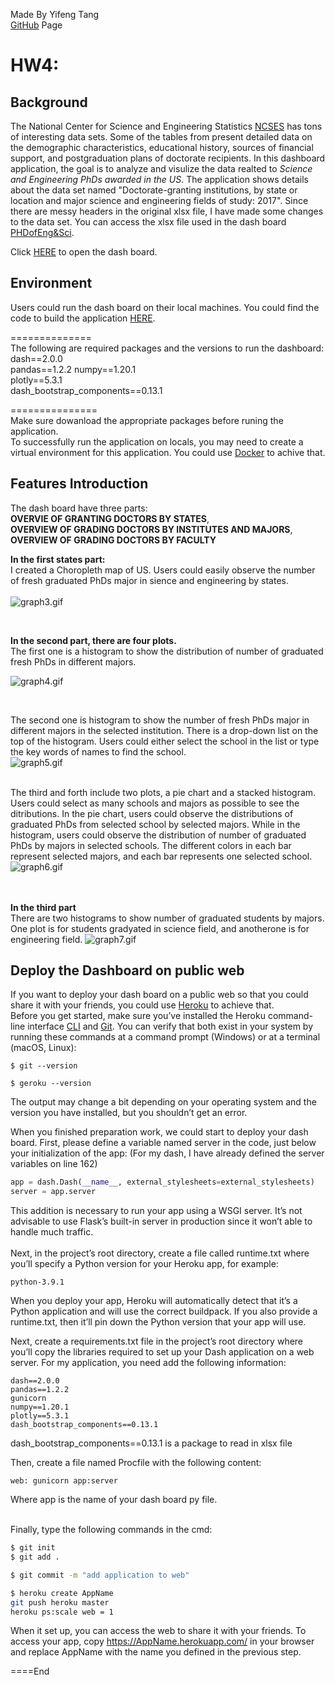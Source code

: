 Made By Yifeng Tang  
[GitHub](https://github.com/Yifeng-T/DashBoard) Page


# HW4: 
## Background
The National Center for Science and Engineering Statistics [NCSES](https://ncses.nsf.gov/pubs/nsf19301/data) has tons of interesting data sets. Some of the tables from present detailed data on the demographic characteristics, educational history, sources of financial support, and postgraduation plans of doctorate recipients. In this dashboard application, the goal is to analyze and visulize the data realted to *Science and Engineering PhDs awarded in the US*. The application shows details about the data set named "Doctorate-granting institutions, by state or location and major science and engineering fields of study: 2017". Since there are messy headers in the original xlsx file, I have made some changes to the data set. You can access the xlsx file used in the dash board [PHDofEng&Sci](https://github.com/Yifeng-T/DashBoard/blob/main/PHDofEng%26Sci.xlsx).

Click [HERE](https://phd-granting-yifeng-analysis.herokuapp.com/) to open the dash board.  


## Environment
Users could run the dash board on their local machines. You could find the code to build the application [HERE](https://github.com/Yifeng-T/DashBoard/blob/main/app.py). 

==============  
The following are required packages and the versions to run the dashboard:   
dash==2.0.0  
pandas==1.2.2 
numpy==1.20.1  
plotly==5.3.1  
dash_bootstrap_components==0.13.1   

===============  
Make sure dowanload the appropriate packages before runing the application.    
To successfully run the application on locals, you may need to create a virtual environment for this application. You could use [Docker](https://www.docker.com/) to achive that. 

## Features Introduction
The dash board have three parts:  
**OVERVIE OF GRANTING DOCTORS BY STATES**,   
**OVERVIEW OF GRADING DOCTORS BY INSTITUTES AND MAJORS**,   
**OVERVIEW OF GRADING DOCTORS BY FACULTY**

**In the first states part:**  
I created a Choropleth map of US. Users could easily observe the number of fresh graduated PhDs major in sience and engineering by states.   
<br>
![graph3.gif](https://i.loli.net/2021/10/23/mvaoTZtQROc1s4A.gif)  

<br>


**In the second part, there are four plots.**  
The first one is a histogram to show the distribution of number of graduated fresh PhDs in different majors. 
<br>  

![graph4.gif](https://i.loli.net/2021/10/23/4FfW7zoctevYpXu.gif)  

<br>  

The second one is histogram to show the number of fresh PhDs major in different majors in the selected institution. There is a drop-down list on the top of the histogram. Users could either select the school in the list or type the key words of names to find the school.  
![graph5.gif](https://i.loli.net/2021/10/23/ow58lWZfvh1CH2A.gif)  
<br>  

The third and forth include two plots, a pie chart and a stacked histogram. Users could select as many schools and majors as possible to see the ditributions. In the pie chart, users could observe the distributions of graduated PhDs from selected school by selected majors. While in the histogram, users could observe the distribution of number of graduated PhDs by majors in selected schools. The different colors in each bar represent selected majors, and each bar represents one selected school. 
![graph6.gif](https://i.loli.net/2021/10/23/Fs527net9K1ABMg.gif)
<br>  
<br>  

**In the third part**   
There are two histograms to show number of graduated students by majors. One plot is for students gradyated in science field, and anotherone is for engineering field. 
![graph7.gif](https://i.loli.net/2021/10/23/ReG4LIwDamu1783.gif)
<br> 

## Deploy the Dashboard on public web
If you want to deploy your dash board on a public web so that you could share it with  your friends, you could use [Heroku](https://dashboard.heroku.com/apps) to achieve that.   
Before you get started, make sure you’ve installed the Heroku command-line interface [CLI](https://devcenter.heroku.com/articles/heroku-cli) and [Git](https://git-scm.com/book/en/v2/Getting-Started-Installing-Git). You can verify that both exist in your system by running these commands at a command prompt (Windows) or at a terminal (macOS, Linux):
```Shell
$ git --version

$ geroku --version
```
The output may change a bit depending on your operating system and the version you have installed, but you shouldn’t get an error.  

When you finished preparation work, we could start to deploy your dash board.
First, please define a variable named server in the code, just below your initialization of the app: (For my dash, I have already defined the server variables on line 162)
```python
app = dash.Dash(__name__, external_stylesheets=external_stylesheets)
server = app.server
```
This addition is necessary to run your app using a WSGI server. It’s not advisable to use Flask’s built-in server in production since it won’t able to handle much traffic.  
<br>
Next, in the project’s root directory, create a file called runtime.txt where you’ll specify a Python version for your Heroku app, for example:
```text
python-3.9.1
```
When you deploy your app, Heroku will automatically detect that it’s a Python application and will use the correct buildpack. If you also provide a runtime.txt, then it’ll pin down the Python version that your app will use.

Next, create a requirements.txt file in the project’s root directory where you’ll copy the libraries required to set up your Dash application on a web server. For my application, you need add the following information:  
```text
dash==2.0.0
pandas==1.2.2
gunicorn
numpy==1.20.1
plotly==5.3.1
dash_bootstrap_components==0.13.1
```
dash_bootstrap_components==0.13.1 is a package to read in xlsx file

Then, create a file named Procfile with the following content:
```
web: gunicorn app:server
```
Where app is the name of your dash board py file.   
<br> 

Finally, type the following commands in the cmd: 
```bash
$ git init
$ git add .

$ git commit -m "add application to web"

$ heroku create AppName
git push heroku master
heroku ps:scale web = 1
```
When it set up, you can access the web to share it with your friends. To access your app, copy https://AppName.herokuapp.com/ in your browser and replace AppName with the name you defined in the previous step.

====End



